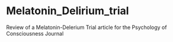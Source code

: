 # Melatonin_Delirium_trial
Review of a Melatonin-Delerium Trial article for the Psychology of Consciousness Journal
